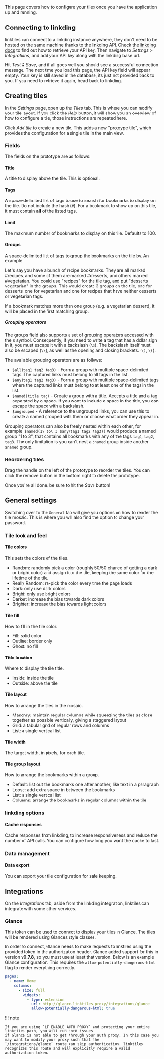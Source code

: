 This page covers how to configure your tiles once you have the application up and running.

## Connecting to linkding

linktiles can connect to a linkding instance anywhere, they don't need to be hosted on the same machine thanks to the linkding API. Check the [linkding docs](https://linkding.link/api/) to find out how to retrieve your API key. Then navigate to _Settings_ > _Integrations_, and add your API key along with the linkding base url.

Hit _Test & Save_, and if all goes well you should see a successful connection message. The next time you load this page, the API key field will appear empty. Your key is still saved in the database, its just not provided back to you. If you need to retrieve it again, head back to linkding. 

## Creating tiles

In the _Settings_ page, open up the _Tiles_ tab. This is where you can modify your tile layout. If you click the _Help_ button, it will show you an overview of how to configure a tile, those instructions are repeated here.

Click _Add tile_ to create a new tile. This adds a new "protoype tile", which provides the configuration for a single tile in the main view. 

### Fields

The fields on the prototype are as follows:

#### Title

A title to display above the tile. This is optional.

#### Tags

A space-delimited list of tags to use to search for bookmarks to display on the tile. Do not include the hash (`#`). For a bookmark to show up on this tile, it must contain **all** of the listed tags.

#### Limit

The maximum number of bookmarks to display on this tile. Defaults to 100.

#### Groups

A space-delimited list of tags to group the bookmarks on the tile by. An example:

Let's say you have a bunch of recipe bookmarks. They are all marked \#recipes, and some of them are marked \#desserts, and others marked \#vegetarian. You could use "recipes" for the tile tag, and put "desserts vegetarian" in the groups. This would create 3 groups on the tile, one for desserts, one for vegetarian and one for recipes that have neither desserts or vegetarian tags. 

If a bookmark matches more than one group (e.g. a vegetarian dessert), it will be placed in the first matching group.

##### Grouping operators

The groups field also supports a set of grouping operators accessed with the `$` symbol. Consequently, if you need to write a tag that has a dollar sign in it, you must escape it with a backslash (`\$`). The backslash itself must also be escaped (`\\`), as well as the opening and closing brackets. (`\)`, `\(`).

The available grouping operators are as follows:

- `$all(tag1 tag2 tag3)` - Form a group with multiple space-delimited tags. The captured links must belong to all tags in the list.
- `$any(tag1 tag2 tag3)` - Form a group with multiple space-delimited tags where the captured links must belong to at least one of the tags in the list.
- `$named(title tag)` - Create a group with a title. Accepts a title and a tag separated by a space. If you want to include a space in the title, you can escape the space with a backslash.
- `$ungrouped` - A reference to the ungrouped links, you can use this to create a named grouped with them or choose what order they appear in.

Grouping operators can also be freely nested within each other, for example: `$named(1\ to\ 3 $any(tag1 tag2 tag3))` would produce a named group "1 to 3", that contains all bookmarks with any of the tags `tag1`, `tag2`, `tag3`. The only limitation is you can't nest a `$named` group inside another `$named` group.

### Reordering tiles

Drag the handle on the left of the prototype to reorder the tiles. You can click the remove button in the bottom right to delete the prototype.

Once you're all done, be sure to hit the _Save_ button!

## General settings

Switching over to the `General` tab will give you options on how to render the tile mosaic. This is where you will also find the option to change your password.

### Tile look and feel

#### Tile colors

This sets the colors of the tiles.

- Random: randomly pick a color (roughly 50/50 chance of getting a dark or bright color) and assign it to the tile, keeping the same color for the lifetime of the tile.
- Really Random: re-pick the color every time the page loads
- Dark: only use dark colors
- Bright: only use bright colors
- Darker: increase the bias towards dark colors
- Brighter: increase the bias towards light colors

#### Tile fill

How to fill in the tile color.

- Fill: solid color
- Outline: border only
- Ghost: no fill

#### Title location

Where to display the tile title.

- Inside: inside the tile
- Outside: above the tile

#### Tile layout

How to arrange the tiles in the mosaic.

- Masonry: maintain regular columns while squeezing the tiles as close together as possible vertically, giving a staggered layout
- Grid: a tabular grid of regular rows and columns
- List: a single vertical list

#### Tile width

The target width, in pixels, for each tile.

#### Tile group layout

How to arrange the bookmarks within a group.

- Default: list out the bookmarks one after another, like text in a paragraph
- Loose: add extra space in between the bookmarks
- List: a single vertical list
- Columns: arrange the bookmarks in regular columns within the tile

### linkding options

#### Cache responses

Cache responses from linkding, to increase responsiveness and reduce the number of API calls. You can configure how long you want the cache to last.

### Data management

#### Data export

You can export your tile configuration for safe keeping.

## Integrations

On the _Integrations_ tab, aside from the linkding integration, linktiles can integrate with some other services.

### Glance

This token can be used to connect to display your tiles in Glance. The tiles will be rendered using Glances style classes.

In order to connect, Glance needs to make requests to linktiles using the provided token in the authorization header. Glance added support for this in version **v0.7.8**, so you must use at least that version.
Below is an example Glance configuration. This requires the `allow-potentially-dangerous-html` flag to render everything correctly. 

```yaml title='glance.yml'
pages:
  - name: Home
    columns:
      - size: full
        widgets:
          - type: extension
            url: http://glance-linktiles-proxy/integrations/glance
            allow-potentially-dangerous-html: true
```

!!! note

    If you are using `LT_ENABLE_AUTH_PROXY` and protecting your entire linktiles path, you will run into issues
    if Glance is not able to get through your auth proxy. In this case you may want to modify your proxy such that the 
    `/integrations/glance` route can skip authentication. linktiles recognizes this route and will explicitly require a valid
    authorization token.

